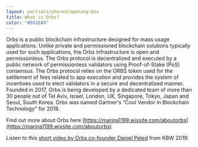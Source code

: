 ```yaml
---
layout: partials/shared/opening-box
title: What is Orbs?
color: "#E61EA9"
---
```


Orbs is a public blockchain infrastructure designed for mass usage applications.
Unlike private and permissioned blockchain solutions typically used for such applications, the Orbs infrastructure is open and permissionless. The Orbs protocol is decentralized and executed by a public network of permissionless validators using Proof-of-Stake (PoS) consensus. The Orbs protocol relies on the ORBS token used for the settlement of fees related to app execution and provides the system of incentives used to elect validators in a secure and decentralized manner. Founded in 2017, Orbs is being developed by a dedicated team of more than 30 people out of Tel Aviv, Israel, London, UK, Singapore, Tokyo, Japan and Seoul, South Korea. Orbs was named Gartner's “Cool Vendor in Blockchain Technology” for 2018.

Find out more about Orbs here [https://marina1199.wixsite.com/aboutorbs](https://marina1199.wixsite.com/aboutorbs)

Listen to this [short video by Orbs co-founder Daniel Peled](https://drive.google.com/file/d/1ASbLSKWtyayDkckeHMrmFLbaVT7F6sIN/view) from KBW 2019:
